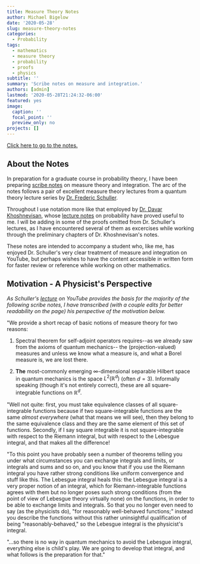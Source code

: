 ```yaml
---
title: Measure Theory Notes
author: Michael Bigelow
date: '2020-05-28'
slug: measure-theory-notes
categories:
  - Probability
tags:
  - mathematics
  - measure theory
  - probability
  - proofs
  - physics
subtitle: ''
summary: 'Scribe notes on measure and integration.'
authors: [admin]
lastmod: '2020-05-28T21:24:32-06:00'
featured: yes
image:
  caption: ''
  focal_point: ''
  preview_only: no
projects: []
---
```


[Click here to go to the notes.](/notes/measure_integration/general-measure-spaces/)

## About the Notes
In preparation for a graduate course in probability theory, I have been preparing [scribe notes](/notes/measure_integration/general-measure-spaces/) on measure theory and integration.  The arc of the notes follows a pair of excellent measure theory lectures from a quantum theory lecture series by [Dr. Frederic Schuller](https://www.perimeterinstitute.ca/people/frederic-schuller). 

Throughout I use notation more like that employed by [Dr. Davar Khoshnevisan](http://www.math.utah.edu/~davar/), whose [lecture notes](http://www.math.utah.edu/~davar/lecture-notes.html) on probability have proved useful to me.  I will be adding in some of the proofs omitted from Dr. Schuller's lectures, as I have encountered several of them as excercises while working through the preliminary chapters of Dr. Khoshnevisan's notes.  

These notes are intended to accompany a student who, like me, has enjoyed Dr. Schuller's very clear treatment of measure and integration on YouTube, but perhaps wishes to have the content accessible in written form for faster review or reference while working on other mathematics.

## Motivation - A Physicist's Perspective
*As Schuller's [lecture](https://www.youtube.com/watch?v=6ad9V8gvyBQ) on YouTube provides the basis for the majority of the following scribe notes, I have transcribed (with a couple edits for better readability on the page) his perspective of the motivation below.*

"We provide a short recap of basic notions of measure theory for two reasons:

1. Spectral theorem for self-adjoint operators requires--as we already saw from the axioms of quantum mechanics-- the (projection-valued) measures and unless we know what a measure is, and what a Borel measure is, we are lost there.

2. **The** most-commonly emerging $\infty$-dimensional separable Hilbert space in quantum mechanics is the space $L^2(\mathbb{R}^d)$ (often $d=3$).  Informally speaking (though it's not entirely correct), these are all square-integrable functions on $\mathbb{R}^d$.  

"Well not quite: first, you must take equivalence classes of all square-integrable functions because if two square-integrable functions are the same *almost everywhere* (what that means we will see), then they belong to the same equivalence class and they are the same element of this set of functions.  Secondly, if I say square integrable it is not square-integrable with respect to the Riemann integral, but with respect to the Lebesgue integral, and that makes all the difference!

"To this point you have probably seen a number of theorems telling you under what circumstances you can exchange integrals and limits, or integrals and sums and so on, and you know that if you use the Riemann integral you have rather strong conditions like uniform convergence and stuff like this.  The Lebesgue integral heals this: the Lebesgue integral is a very proper notion of an integral, which for Riemann-integrable functions agrees with them but no longer poses such strong conditions (from the point of view of Lebesgue theory virtually none) on the functions, in order to be able to exchange limits and integrals.  So that you no longer even need to say (as the physicists do), "for reasonably well-behaved functions;" instead you describe the functions without this rather uninsightful qualification of being "reasonably-behaved," so the Lebesgue integral is the physicist's integral.  

"...so there is no way in quantum mechanics to avoid the Lebesgue integral, everything else is child's play.  We are going to develop that integral, and what follows is the preparation for that."

